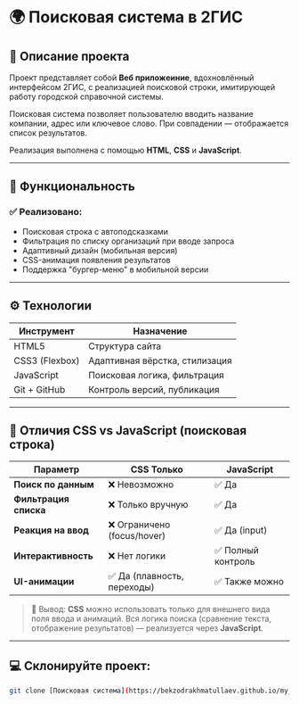 # 🌍 Поисковая система в 2ГИС

## 📌 Описание проекта

Проект представляет собой **Веб приложеиние**, вдохновлённый интерфейсом 2ГИС, с реализацией поисковой строки, имитирующей работу городской справочной системы.

Поисковая система позволяет пользователю вводить название компании, адрес или ключевое слово. При совпадении — отображается список результатов.  

Реализация выполнена с помощью **HTML**, **CSS** и **JavaScript**.

---

## 🧩 Функциональность

### ✅ Реализовано:
- Поисковая строка с автоподсказками
- Фильтрация по списку организаций при вводе запроса
- Адаптивный дизайн (мобильная версия)
- CSS-анимация появления результатов
- Поддержка "бургер-меню" в мобильной версии

---

## ⚙️ Технологии

| Инструмент      | Назначение                      |
|----------------|----------------------------------|
| HTML5           | Структура сайта                  |
| CSS3 (Flexbox)  | Адаптивная вёрстка, стилизация   |
| JavaScript      | Поисковая логика, фильтрация     |
| Git + GitHub    | Контроль версий, публикация      |

---

## 🧠 Отличия CSS vs JavaScript (поисковая строка)

| Параметр               | CSS Только              | JavaScript |
|------------------------|--------------------------|------------|
| **Поиск по данным**     | ❌ Невозможно              | ✅ Да       |
| **Фильтрация списка**   | ❌ Только вручную          | ✅ Да       |
| **Реакция на ввод**     | ❌ Ограничено (focus/hover)| ✅ Да (input)|
| **Интерактивность**     | ❌ Нет логики              | ✅ Полный контроль |
| **UI-анимации**         | ✅ Да (плавность, переходы)| ✅ Также можно |

> 📝 Вывод: **CSS** можно использовать только для внешнего вида поля ввода и анимаций. Вся логика поиска (сравнение текста, отображение результатов) — реализуется через **JavaScript**.

---

## 💻 Склонируйте проект:
   ```bash
   git clone [Поисковая система](https://bekzodrakhmatullaev.github.io/my_site_1)
